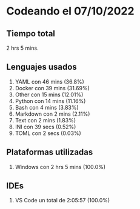 # Codeando el 07/10/2022

## Tiempo total
2 hrs 5 mins.

## Lenguajes usados
1. YAML con 46 mins (36.8%)
1. Docker con 39 mins (31.69%)
1. Other con 15 mins (12.01%)
1. Python con 14 mins (11.16%)
1. Bash con 4 mins (3.83%)
1. Markdown con 2 mins (2.11%)
1. Text con 2 mins (1.83%)
1. INI con 39 secs (0.52%)
1. TOML con 2 secs (0.03%)

## Plataformas utilizadas
1. Windows con 2 hrs 5 mins (100.0%)

## IDEs
1. VS Code un total de 2:05:57 (100.0%)
